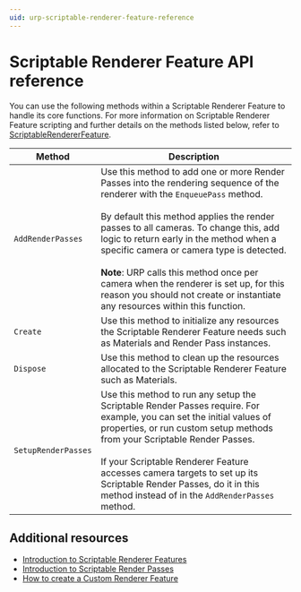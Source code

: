 ```yaml
---
uid: urp-scriptable-renderer-feature-reference
---
```

# Scriptable Renderer Feature API reference

You can use the following methods within a Scriptable Renderer Feature to handle its core functions. For more information on Scriptable Renderer Feature scripting and further details on the methods listed below, refer to [ScriptableRendererFeature](xref:UnityEngine.Rendering.Universal.ScriptableRendererFeature).

| **Method** | **Description** |
| ---------- | --------------- |
| `AddRenderPasses` | Use this method to add one or more Render Passes into the rendering sequence of the renderer with the `EnqueuePass` method.<br/><br/>By default this method applies the render passes to all cameras. To change this, add logic to return early in the method when a specific camera or camera type is detected.<br/><br/>**Note**: URP calls this method once per camera when the renderer is set up, for this reason you should not create or instantiate any resources within this function. |
| `Create` | Use this method to initialize any resources the Scriptable Renderer Feature needs such as Materials and Render Pass instances. |
| `Dispose` | Use this method to clean up the resources allocated to the Scriptable Renderer Feature such as Materials. |
| `SetupRenderPasses` | Use this method to run any setup the Scriptable Render Passes require. For example, you can set the initial values of properties, or run custom setup methods from your Scriptable Render Passes.<br/><br/>If your Scriptable Renderer Feature accesses camera targets to set up its Scriptable Render Passes, do it in this method instead of in the `AddRenderPasses` method. |

## Additional resources

* [Introduction to Scriptable Renderer Features](./intro-to-scriptable-renderer-features.md)
* [Introduction to Scriptable Render Passes](intro-to-scriptable-renderer-features.md)
* [How to create a Custom Renderer Feature](../create-custom-renderer-feature.md)
